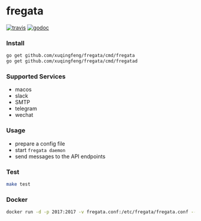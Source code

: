 # fregata
[![travis](https://img.shields.io/travis/xuqingfeng/fregata/master.svg?style=flat-square)](https://travis-ci.org/xuqingfeng/fregata)
[![godoc](https://img.shields.io/badge/godoc-reference-blue.svg?style=flat-square)](https://godoc.org/github.com/xuqingfeng/fregata)

### Install

```bash
go get github.com/xuqingfeng/fregata/cmd/fregata
go get github.com/xuqingfeng/fregata/cmd/fregatad
```

### Supported Services

- macos
- slack
- SMTP
- telegram
- wechat

### Usage

- prepare a config file
- start `fregata daemon`
- send messages to the API endpoints

### Test

```bash
make test
```

### Docker

```bash
docker run -d -p 2017:2017 -v fregata.conf:/etc/fregata/fregata.conf --name fregata xuqingfeng/fregata 
```